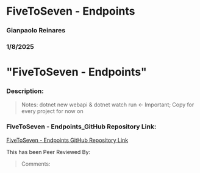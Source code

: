 # FiveToSeven - Endpoints

### Gianpaolo Reinares
### 1/8/2025
# "FiveToSeven - Endpoints"
### Description: 


> Notes: dotnet new webapi & dotnet watch run <- Important; Copy for every project for now on

### FiveToSeven - Endpoints_GitHub Repository Link:
[FiveToSeven - Endpoints GitHub Repository Link]()

This has been Peer Reviewed By: 
> Comments: 
